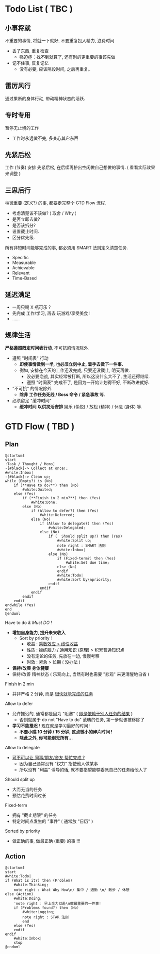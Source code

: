 # Todo List ( TBC )

## 小事将就

不重要的事情, 将就一下就好, 不要重复投入精力, 浪费时间

- 丢了东西, 重复检查
    - 强迫症：找不到就算了, 还有别的更重要的事该先做
- 记不住事, 反复记忆
    - 没有必要, 应该隔段时间, 之后再重复。

## 雷厉风行

通过果断的身体行动, 带动精神状态的活跃.

## 专时专用

暂停无止境的工作

- 工作时永远做不完, 多关心其它东西

## 先紧后松

工作 (节奏) 安排 先紧后松, 在后续再挤出空闲做自己想做的事情.
( 看看实际效果来调整 )

## 三思后行

稍微重要 (定义?) 的事, 都要走完整个 GTD Flow 流程.

- 考虑清楚该不该做? ( 取舍 / Why )
- 是否立即去做?
- 是否该拆分?
- 设置截止时间.
- 区分优先级.

所有非短时间能够完成的事, 都必须用 SMART 法则定义清楚任务.

- Specific
- Measurable
- Achievable
- Relevant
- Time-Based

## 延迟满足

- 一周只喝 X 瓶可乐 ?
- 先完成 工作/学习, 再去 玩游戏/享受美食 !
- ……

## 规律生活

**严格遵照既定时间表行动**, 不可抗的情况除外.

- 遵照 "时间表" 行动
    - **即使事情做到一半, 也必须立刻中止, 着手去做下一件事.**
    - 例如, 安排在今天的工作还没完成, 只要还没截止, 明天再做.
        - 没必要恋战, 其实经常被打断, 所以这没什么大不了, 生活还得继续.
        - 遵照 "时间表" 完成不了, 是因为一开始计划得不好, 不断改进就好.
- "不可抗" 的情况除外
    - **除非 工作任务死线 / Boss 命令 / 紧急事故** 等.
- 必须留足 "缓冲时间"
    - **缓冲时间 以供灵活安排** 娱乐 (愉悦) / 放松 (精神) / 休息 (身体) 等.

# GTD Flow ( TBD )

## Plan

```plantuml
@startuml
start
:Task / Thought / Memo]
-[#black]-> Collect at once!;
#white:Inbox|
-[#black]-> Clean up;
while (Empty?) is (No)
    if (**Have to do?**) then (No)
        #white:Quited;
    else (Yes)
        if (**Finish in 2 min?**) then (Yes)
            #white:Done;
        else (No)
            if (Allow to defer?) then (Yes)
                #white:Deferred;
            else (No)
                if (Allow to delegate?) then (Yes)
                    #white:Delegated;
                else (No)
                    if (  Should split up?) then (Yes)
                        #white:Split up;
                        note right : SMART 法则
                        #white:Inbox|
                    else (No)
                        if (Fixed-term?) then (Yes)
                            #white:Set due time;
                        else (No)
                        endif
                        #white:Todo|
                        #white:Sort by\npriority;
                    endif
                endif
            endif
        endif
    endif
endwhile (Yes)
end
@enduml
```

Have to do _& Must DO !_

- **增加自身能力, 提升未来收入**
    - Sort by priority !
        - 收益 : <u>乘数效应 > 线性收益</u>
        - 性质 : <u>操练脑力 / 通用知识</u> (原理) > 积累普通知识点
        - 没有定论的任务, 先放在一边, 慢慢考察
        - 时效 : 紧急 > 长期 ( 没办法 )
- **保持/改善 身体健康**
- 保持/改善 精神状态 ( 乐观向上, 当然有时也需要 "悲观" 来更清醒地自省 )

Finish in 2 min

- 并非严格 2 分钟, 而是 <u>很快就能完成的任务</u>

Allow to defer

- 允许推迟的, 通常都是因为 "阻塞" ( <u>即是依赖于别人任务的结果</u> )
    - 否则就属于 do not "Have to do" 范畴的任务, 第一步就该被移除了
- **学习不能推迟** ! 现在就是学习最好的时间 !
    - **不要小瞧 10 分钟 / 15 分钟, 这点微小的碎片时间 !**
    - **除此之外, 你可能别无所有…**

Allow to delegate

- <u>可不可以让 同事/朋友/舍友 帮忙完成 ?</u>
    - 因为自己通常没有 "权力" 指使他人做某事
    - 所以没有 "利益" 诱导的话, 就不要指望能够委派自己的任务给他人了

Should split up

- 大而无当的任务
- 预估花费时间过长

Fixed-term

- 拥有 "截止期限" 的任务
- 特定时间点发生的 "事件" ( 通常放 "日历" )

Sorted by priority

- 做正确的事, 做最正确 (重要) 的事 !!!

## Action

```plantuml
@startuml
start
#white:Todo|
if (What is it?) then (Problem)
    #white:Thinking;
    note right : What Why How\n/ 集中 / 通勤 \n/ 散步 / 休憩
else (Action)
    #white:Doing;
    'note right : 早上全力以赴\n做最重要的一件事!
    if (Problems found?) then (No)
        #white:Logging;
        note right : STAR 法则
        end
    else (Yes)
    endif
endif
    #white:Inbox|
    stop
@enduml
```